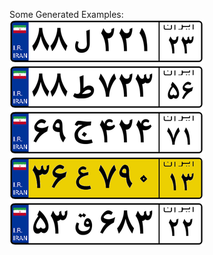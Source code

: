 Some Generated Examples:<br/>
<img src="generated_examples/1.png"><br/>
<img src="generated_examples/2.png"><br/>
<img src="generated_examples/3.png"><br/>
<img src="generated_examples/4.png"><br/>
<img src="generated_examples/5.png"><br/>